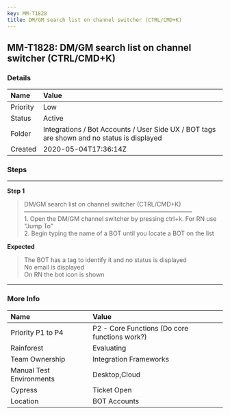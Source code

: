 ```yaml
---
key: MM-T1828
title: DM/GM search list on channel switcher (CTRL/CMD+K)
---
```


## MM-T1828: DM/GM search list on channel switcher (CTRL/CMD+K)

### Details

| Name     | Value                                                                                      |
| :------- | :----------------------------------------------------------------------------------------- |
| Priority | Low                                                                                        |
| Status   | Active                                                                                     |
| Folder   | Integrations / Bot Accounts / User Side UX / BOT tags are shown and no status is displayed |
| Created  | 2020-05-04T17:36:14Z                                                                       |

### Steps

<hr/>

**Step 1**

> <article>DM/GM search list on channel switcher (CTRL/CMD+K)<br>————————————————————————————<br>1. Open the DM/GM channel switcher by pressing ctrl+k. For RN use "Jump To"<br>2. Begin typing the name of a BOT until you locate a BOT on the list</article>

**Expected**

> <article>The BOT has a tag to identify it and no status is displayed<br />No email is displayed<br />On RN the bot icon is shown</article>

<hr/>

### More Info

| Name                     | Value                                         |
| :----------------------- | :-------------------------------------------- |
| Priority P1 to P4        | P2 - Core Functions (Do core functions work?) |
| Rainforest               | Evaluating                                    |
| Team Ownership           | Integration Frameworks                        |
| Manual Test Environments | Desktop,Cloud                                 |
| Cypress                  | Ticket Open                                   |
| Location                 | BOT Accounts                                  |
